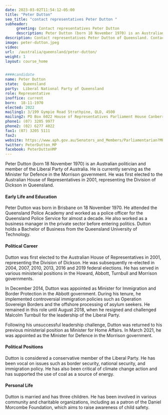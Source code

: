```yaml
---
date: 2023-03-02T11:54:12-05:00
title: "Peter Dutton"
seo_title: "contact representatives Peter Dutton "
subheader:
     greeting: Contact representatives Peter Dutton
     description: Peter Dutton (born 18 November 1970) is an Australian politician and member of the Liberal Party of Australia. He is currently serving as the Minister for Defence in the Morrison government.
description: Contact representatives Peter Dutton of Queensland. Contact information for Peter Dutton includes email address, phone number, and mailing address.
image: peter-dutton.jpeg
video:
url:  /australia/queensland/peter-dutton/
weight: 1
layout: course_home


####candidate
name: Peter Dutton
state:	Queensland
party:	Liberal National Party of Queensland
role: Representative
inoffice: current
born:  18-11-1970
elected: 2022
mailing1: 3/199 Gympie Road Strathpine, QLD, 4500
mailing2: PO Box 6022 House of Representatives Parliament House Canberra ACT 2600
phone1:	(07) 3205 9977
phone2: (02) 6277 4022
fax1: (07) 3205 5111
fax2:
website: https://www.aph.gov.au/Senators_and_Members/Parliamentarian?MPID=00AKI
twitter: PeterDutton_MP
facebook: PeterDuttonMP
---
```



Peter Dutton (born 18 November 1970) is an Australian politician and member of the Liberal Party of Australia. He is currently serving as the Minister for Defence in the Morrison government. He was first elected to the Australian House of Representatives in 2001, representing the Division of Dickson in Queensland.

#### Early Life and Education
Peter Dutton was born in Brisbane on 18 November 1970. He attended the Queensland Police Academy and worked as a police officer for the Queensland Police Service for almost a decade. He also worked as a business manager in the private sector before entering politics. Dutton holds a Bachelor of Business from the Queensland University of Technology.

#### Political Career
Dutton was first elected to the Australian House of Representatives in 2001, representing the Division of Dickson. He was subsequently re-elected in 2004, 2007, 2010, 2013, 2016 and 2019 federal elections. He has served in various ministerial positions in the Howard, Abbott, Turnbull and Morrison governments.

In December 2014, Dutton was appointed as Minister for Immigration and Border Protection in the Abbott government. During his tenure, he implemented controversial immigration policies such as Operation Sovereign Borders and the offshore processing of asylum seekers. He remained in this role until August 2018, when he resigned and challenged Malcolm Turnbull for the leadership of the Liberal Party.

Following his unsuccessful leadership challenge, Dutton was returned to his previous ministerial position as Minister for Home Affairs. In March 2021, he was appointed as the Minister for Defence in the Morrison government.

#### Political Positions
Dutton is considered a conservative member of the Liberal Party. He has been vocal on issues such as border security, national security, and immigration policy. He has also been critical of climate change action and has supported the use of coal as a source of energy.

#### Personal Life
Dutton is married and has three children. He has been involved in various community and charitable organizations, including as a patron of the Daniel Morcombe Foundation, which aims to raise awareness of child safety.